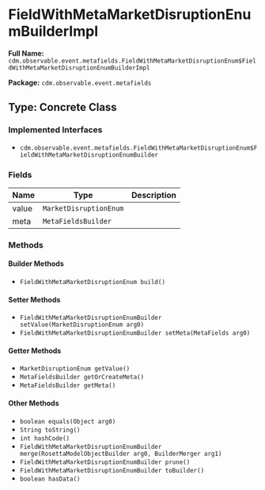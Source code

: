 # FieldWithMetaMarketDisruptionEnumBuilderImpl

**Full Name:** `cdm.observable.event.metafields.FieldWithMetaMarketDisruptionEnum$FieldWithMetaMarketDisruptionEnumBuilderImpl`

**Package:** `cdm.observable.event.metafields`

## Type: Concrete Class

### Implemented Interfaces

- `cdm.observable.event.metafields.FieldWithMetaMarketDisruptionEnum$FieldWithMetaMarketDisruptionEnumBuilder`

### Fields

| Name | Type | Description |
|------|------|-------------|
| value | `MarketDisruptionEnum` |  |
| meta | `MetaFieldsBuilder` |  |

### Methods

#### Builder Methods

- `FieldWithMetaMarketDisruptionEnum build()`

#### Setter Methods

- `FieldWithMetaMarketDisruptionEnumBuilder setValue(MarketDisruptionEnum arg0)`
- `FieldWithMetaMarketDisruptionEnumBuilder setMeta(MetaFields arg0)`

#### Getter Methods

- `MarketDisruptionEnum getValue()`
- `MetaFieldsBuilder getOrCreateMeta()`
- `MetaFieldsBuilder getMeta()`

#### Other Methods

- `boolean equals(Object arg0)`
- `String toString()`
- `int hashCode()`
- `FieldWithMetaMarketDisruptionEnumBuilder merge(RosettaModelObjectBuilder arg0, BuilderMerger arg1)`
- `FieldWithMetaMarketDisruptionEnumBuilder prune()`
- `FieldWithMetaMarketDisruptionEnumBuilder toBuilder()`
- `boolean hasData()`


